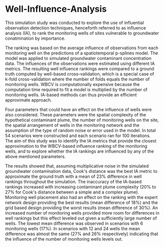 # Well-Influence-Analysis

This simulation study was conducted to explore the use of influential observation detection techniques, henceforth referred to as influence analysis (IA), to rank the monitoring wells of sites vulnerable to groundwater conatmination by importance.

The ranking was based on the average influence of observations from each monitoring well on the predictions of a spatiotemporal p-splines model. The model was applied to simulated groundwater contaminant concentration data. The influences of the observations were estimated using different IA metrics. The resulting well influence rankings were compared to a ground truth computed by well-based cross-validation, which is a special case of k-fold cross-validation where the number of folds equals the number of monitoring wells. WBCV is computationally expensive because the computation time required to fit a model is multiplied by the number of monitoring wells. IA-based methods can thus provide an efficient approximate approach. 

Four parameters that could have an effect on the influence of wells were also considered. These parameters were the spatial complexity of the hypothetical contaminant plume, the number of monitoring wells on the site, the spatial arrangement of wells in the monitoring network and the assumption of the type of random noise or error used in the model. In total 54 scenarios were constructed and each scenario ran for 100 iterations. The aim of this study was to identify the IA metrics that provide the closest approximation to the WBCV-based influence ranking of the monitoring wells, and to explore whether the IA rankings are influenced by any of the above mentioned parameters.

The results showed that, assuming multiplicative noise in the simulated groundwater contamination data, Cook's distance was the best IA metric to approximate the ground truth with a mean of 23% difference in well rankings throughout the simulation. The inaccuracy of the IA-based rankings increased with increasing contaminant plume complexity (20\% to 27\% for Cook's distance between a simple and a complex plume). Monitoring well placement also had an effect on the ranking with the expert network design providing the best results (mean difference of 18\%) and the grid based design providing the worst results (mean difference of 30\%). An increased number of monitoring wells provided more room for differences in well rankings but this effect leveled out given a sufficiently large number of wells. The lowest mean difference was observed in scenarios with 6 monitoring wells (17%). In scenarios with 12 and 24 wells the mean difference was almost the same (27% and 26% respectively) indicating that the influence of the number of monitoring wells levels out.
